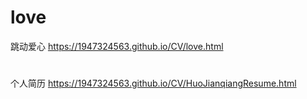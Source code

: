 # love
跳动爱心
https://1947324563.github.io/CV/love.html
#
个人简历
https://1947324563.github.io/CV/HuoJianqiangResume.html

